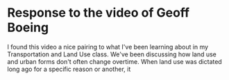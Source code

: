 # Response to the video of Geoff Boeing

I found this video a nice pairing to what I've been learning about in my Transportation and Land Use class. We've been discussing how land use and urban forms don't often change overtime. When land use was dictated long ago for a specific reason or another, it
